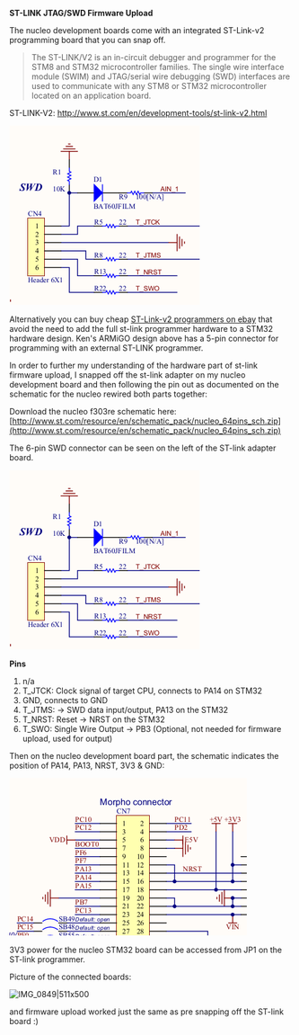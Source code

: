 **ST-LINK JTAG/SWD Firmware Upload**

The nucleo development boards come with an integrated ST-Link-v2 programming board that you can snap off. 

> The ST-LINK/V2 is an in-circuit debugger and programmer for the STM8 and STM32 microcontroller families. The single wire interface module (SWIM) and JTAG/serial wire debugging (SWD) interfaces are used to communicate with any STM8 or STM32 microcontroller located on an application board.

ST-LINK-V2: http://www.st.com/en/development-tools/st-link-v2.html



![M-07723|640x480](../images/stlink1.png)

Alternatively you can buy cheap [ST-Link-v2 programmers on ebay](https://www.ebay.co.uk/itm/ST-Link-V2-Emulator-Downloader-Programmer-STM32F103C8T6-STM8-STM32-w-Cable/302106332464?hash=item4656f0cd30:g:yq4AAOSwNRdYAEmj) that avoid the need to add the full st-link programmer hardware to a STM32 hardware design. Ken's ARMiGO design above has a 5-pin connector for programming with an external ST-LINK programmer.

In order to further my understanding of the hardware part of st-link firmware upload, I snapped off the st-link adapter on my nucleo development board and then following the pin out as documented on the schematic for the nucleo rewired both parts together: 

Download the nucleo f303re schematic here:
[http://www.st.com/resource/en/schematic_pack/nucleo_64pins_sch.zip](http://www.st.com/resource/en/schematic_pack/nucleo_64pins_sch.zip)

The 6-pin SWD connector can be seen on the left of the ST-link adapter board.

![SWD|339x319](../images/stlink2.png)

**Pins**
1. n/a
2. T_JTCK: Clock signal of target CPU, connects to PA14 on STM32
3. GND, connects to GND
4. T_JTMS: -> SWD data input/output, PA13 on the STM32 
5. T_NRST: Reset -> NRST on the STM32
6. T_SWO: Single Wire Output -> PB3 (Optional, not needed for firmware upload, used for output)

Then on the nucleo development board part, the schematic indicates the position of PA14, PA13, NRST, 3V3 & GND:

![morpho_cn7|423x280](../images/stlink3.png)

3V3 power for the nucleo STM32 board can be accessed from JP1 on the ST-link programmer.

Picture of the connected boards:

![IMG_0849|511x500](../images/stlink4.png)

and firmware upload worked just the same as pre snapping off the ST-link board :)
